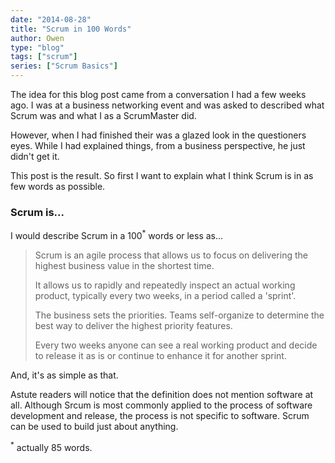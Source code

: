```yaml
---
date: "2014-08-28"
title: "Scrum in 100 Words"
author: Owen
type: "blog"
tags: ["scrum"]
series: ["Scrum Basics"]
---
```

The idea for this blog post came from a conversation I had a few weeks ago. I
was at a business networking event and was asked to described what Scrum was
and what I as a ScrumMaster did.
<!--more-->
However, when I had finished their was a glazed look in the questioners eyes.
While I had explained things, from a business perspective, he just didn't get it.

This post is the result. So first I want to explain what I think Scrum is
in as few words as possible.

### Scrum is...

I would describe Scrum in a 100<sup>*</sup> words or less as...

> Scrum is an agile process that allows us to focus on delivering the highest
> business value in the shortest time.
>
> It allows us to rapidly and repeatedly inspect an actual working product,
> typically every two weeks, in a period called a 'sprint'.
>
> The business sets the priorities. Teams self-organize to determine the best 
> way to deliver the highest priority features. 
>
> Every two weeks anyone can see a real working product and decide to release 
> it as is or continue to enhance it for another sprint.

And, it's as simple as that.

Astute readers will notice that the definition does not mention software at all. Although Srcum is most commonly applied to the process of software development and release, the process is not specific to software. Scrum can be used to 
build just about anything.

<sup>*</sup> actually 85 words.
